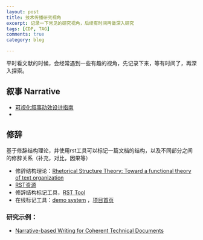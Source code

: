 ```yaml
---
layout: post
title: 技术传播研究视角
excerpt: 记录一下常见的研究视角，后续有时间再做深入研究
tags: [CDP, TAG]
comments: true
category: blog

---
```


平时看文献的时候，会经常遇到一些有趣的视角，先记录下来，等有时间了，再深入探索。

## 叙事 Narrative

* [可视化叙事动效设计指南](http://videoexplorer-ch.idvxlab.com/)
* 





## 修辞

基于修辞结构理论，并使用rst工具可以标记一篇文档的结构，以及不同部分之间的修辞关系（补充，对比，因果等）


* 修辞结构理论：[Rhetorical Structure Theory: Toward a functional theory of text organization](https://www.cis.upenn.edu/~nenkova/Courses/cis700-2/rst.pdf)
* [RST资源](http://www.sfu.ca/rst/index.html)
*  修辞结构标记工具，[RST Tool](http://www.wagsoft.com/RSTTool/section1.html)
*  在线标记工具：[demo system](https://corpling.uis.georgetown.edu/rstweb/) ，[项目首页](https://corpling.uis.georgetown.edu/rstweb/info/)

### 研究示例：

* [Narrative-based Writing for Coherent Technical Documents](https://eprints.soton.ac.uk/264969/1/sigdoc46-desilva.pdf)

